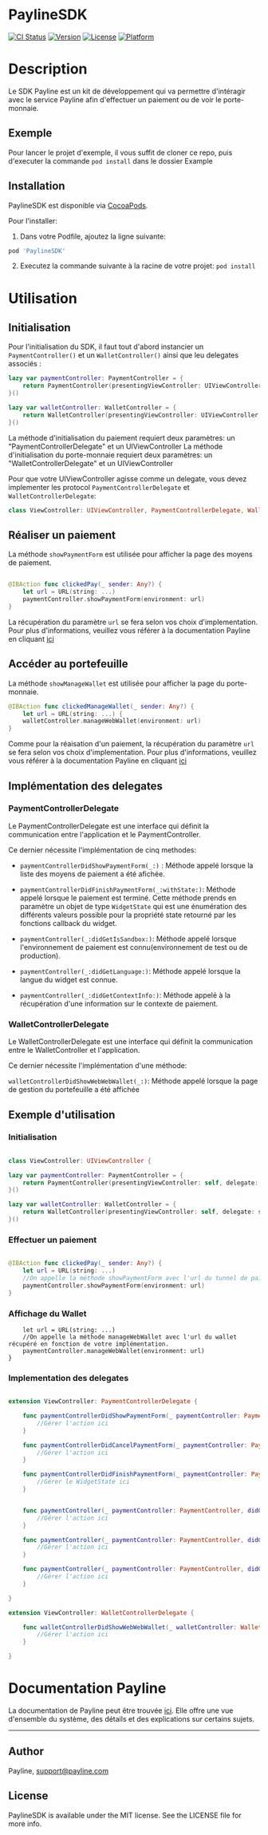 # PaylineSDK

[![CI Status](https://img.shields.io/travis/therealmyluckyday/PaylineSDK.svg?style=flat)](https://travis-ci.org/therealmyluckyday/PaylineSDK)
[![Version](https://img.shields.io/cocoapods/v/PaylineSDK.svg?style=flat)](https://cocoapods.org/pods/PaylineSDK)
[![License](https://img.shields.io/cocoapods/l/PaylineSDK.svg?style=flat)](https://cocoapods.org/pods/PaylineSDK)
[![Platform](https://img.shields.io/cocoapods/p/PaylineSDK.svg?style=flat)](https://cocoapods.org/pods/PaylineSDK)

# Description

Le SDK Payline est un kit de développement qui va permettre d'intéragir avec le service Payline afin d'effectuer un paiement ou de voir le porte-monnaie.

## Exemple

Pour lancer le projet d'exemple, il vous suffit de cloner ce repo, puis d'executer la commande  `pod install` dans le dossier Example

## Installation

PaylineSDK est disponible via [CocoaPods](https://cocoapods.org).

Pour l'installer:

1. Dans votre Podfile, ajoutez la ligne suivante:
 
 ```ruby 
pod 'PaylineSDK'
 ```
 
 2. Executez la commande suivante à la racine de votre projet:
  `pod install` 

# Utilisation

## Initialisation

Pour l'initialisation du SDK, il faut tout d'abord instancier un  `PaymentController()` et un  `WalletController()` ainsi que leu delegates associés :

```swift
lazy var paymentController: PaymentController = {
    return PaymentController(presentingViewController: UIViewController, delegate: PaymentControllerDelegate)
}()

lazy var walletController: WalletController = {
    return WalletController(presentingViewController: UIViewController, delegate: WalletControllerDelegate)
}()
```
La méthode d'initialisation du paiement requiert deux paramètres: un "PaymentControllerDelegate" et un UIViewController
La méthode d'initialisation du porte-monnaie requiert deux paramètres: un "WalletControllerDelegate" et un UIViewController


Pour que votre UIViewController agisse comme un delegate, vous devez implementer les protocol `PaymentControllerDelegate` et `WalletControllerDelegate`:

```swift
class ViewController: UIViewController, PaymentControllerDelegate, WalletControllerDelegate
```

## Réaliser un paiement

La méthode `showPaymentForm` est utilisée pour afficher la page des moyens de paiement.

```swift

@IBAction func clickedPay(_ sender: Any?) {
    let url = URL(string: ...)
    paymentController.showPaymentForm(environment: url)
}
```
La récupération du paramètre `url` se fera selon vos choix d'implementation. 
Pour plus d'informations, veuillez vous référer à la documentation Payline en cliquant [ici](https://support.payline.com/hc/fr/articles/360000844007-PW-Int%C3%A9gration-Widget)


## Accéder au portefeuille


La méthode `showManageWallet` est utilisée pour afficher la page du porte-monnaie.

```swift
@IBAction func clickedManageWallet(_ sender: Any?) {
    let url = URL(string: ...) {
    walletController.manageWebWallet(environment: url)
}
```
Comme pour la réaisation d'un paiement, la récupération du paramètre `url` se fera selon vos choix d'implementation. 
Pour plus d'informations, veuillez vous référer à la documentation Payline en cliquant [ici](https://support.payline.com/hc/fr/articles/360000844007-PW-Int%C3%A9gration-Widget)

## Implémentation des delegates

### PaymentControllerDelegate

Le PaymentControllerDelegate est une interface qui définit la communication entre l'application et le PaymentController.

Ce dernier nécessite l'implémentation de cinq methodes:

- `paymentControllerDidShowPaymentForm(_:)` : Méthode appelé lorsque la liste des moyens de paiement a été afichée.

-  `paymentControllerDidFinishPaymentForm(_:withState:)`: Méthode appelé lorsque le paiement est terminé. Cette méthode prends en paramètre un objet de type `WidgetState` qui est une énumération des différents valeurs possible pour la propriété state retourné par les fonctions callback du widget.

- `paymentController(_:didGetIsSandbox:)`: Méthode appelé lorsque l'environnement de paiement est connu(environnement de test ou de production).

- `paymentController(_:didGetLanguage:)`: Méthode appelé lorsque la langue du widget est connue.

- `paymentController(_:didGetContextInfo:)`: Méthode appelé à la récupération d'une information sur le contexte de paiement.


### WalletControllerDelegate

Le WalletControllerDelegate est une interface qui définit la communication entre le WalletController et l'application.

Ce dernier nécessite l'implémentation d'une méthode:

`walletControllerDidShowWebWebWallet(_:)`: Méthode appelé lorsque la page de gestion du portefeuille a été affichée



## Exemple d'utilisation

### Initialisation

```swift

class ViewController: UIViewController {

lazy var paymentController: PaymentController = {
    return PaymentController(presentingViewController: self, delegate: self)
}()

lazy var walletController: WalletController = {
    return WalletController(presentingViewController: self, delegate: self)
}()

```

### Effectuer un paiement

```swift

@IBAction func clickedPay(_ sender: Any?) {
    let url = URL(string: ...)
    //On appelle la méthode showPaymentForm avec l'url du tunnel de paiement récupéré en fonction de votre implémentation
    paymentController.showPaymentForm(environment: url)
}

```

### Affichage du Wallet 

```@IBAction func clickedManageWallet(_ sender: Any?) {
    let url = URL(string: ...)
    //On appelle la méthode manageWebWallet avec l'url du wallet récupéré en fonction de votre implémentation.
    paymentController.manageWebWallet(environment: url)
}
```

### Implementation des delegates
```swift

extension ViewController: PaymentControllerDelegate {

    func paymentControllerDidShowPaymentForm(_ paymentController: PaymentController) {
        //Gérer l'action ici
    }

    func paymentControllerDidCancelPaymentForm(_ paymentController: PaymentController) {
        //Gérer l'action ici
    }

    func paymentControllerDidFinishPaymentForm(_ paymentController: PaymentController, withState state: WidgetState) {
        //Gérer le WidgetState ici
    }


    func paymentController(_ paymentController: PaymentController, didGetIsSandbox: Bool) {
        //Gérer l'action ici
    }

    func paymentController(_ paymentController: PaymentController, didGetLanguage: String) {
        //Gérer l'action ici
    }

    func paymentController(_ paymentController: PaymentController, didGetContextInfo: ContextInfoResult) {  
        //Gérer l'action ici
    }

}

extension ViewController: WalletControllerDelegate {

    func walletControllerDidShowWebWebWallet(_ walletController: WalletController) {
        //Gérer l'action ici
    }

}
```

# Documentation Payline

La documentation de Payline peut être trouvée [ici](https://support.payline.com/hc/fr/categories/200093147-Documentation). Elle offre une vue d'ensemble du système, des détails et des explications sur certains sujets.

---

## Author

Payline, support@payline.com

## License

PaylineSDK is available under the MIT license. See the LICENSE file for more info.




